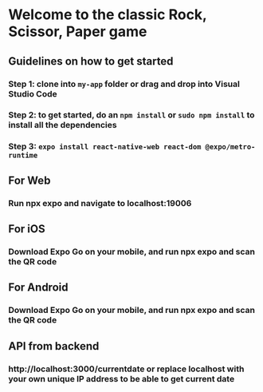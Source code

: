 # Welcome to the classic Rock, Scissor, Paper game

## Guidelines on how to get started

### Step 1: clone into `my-app` folder or drag and drop into Visual Studio Code

### Step 2: to get started, do an `npm install` or `sudo npm install` to install all the dependencies

### Step 3: `expo install react-native-web react-dom @expo/metro-runtime`

## For Web

### Run npx expo and navigate to localhost:19006

## For iOS

### Download Expo Go on your mobile, and run npx expo and scan the QR code

## For Android

### Download Expo Go on your mobile, and run npx expo and scan the QR code

## API from backend

### http://localhost:3000/currentdate or replace localhost with your own unique IP address to be able to get current date
